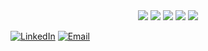 <div align=center>
    <img src="https://img.shields.io/badge/Python-3776AB?style=flat-square&logo=Python&logoColor=fff"/>
    <img src="https://img.shields.io/badge/PyTorch-EE4C2C?style=flat-square&logo=PyTorch&logoColor=fff"/>
    <img src="https://img.shields.io/badge/TensorFlow-FF6F00?style=flat-square&logo=TensorFlow&logoColor=fff"/>
    <img src="https://img.shields.io/badge/Keras-D00000?style=flat-square&logo=Keras&logoColor=fff"/>
    <img src="https://img.shields.io/badge/ScikitLearn-F7931E?style=flat-square&logo=ScikitLearn&logoColor=fff"/>
</div>

[![LinkedIn](https://img.shields.io/badge/LinkedIn-Dojin%20Kim-blue?style=flat-square&logo=linkedin)](https://www.linkedin.com/in/sanghokim33/)
[![Email](https://img.shields.io/badge/Email-dojinkim119@gmail.com-blue?style=flat-square&logo=gmail)](mailto:hoo7311@ajou.ac.kr)